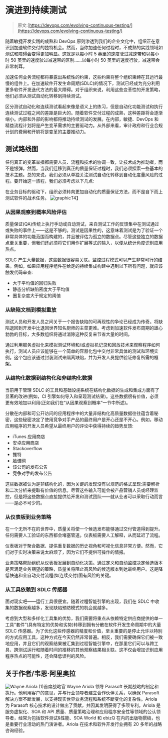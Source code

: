 # 演进到持续测试

> 原文:[https://devops.com/evolving-continuous-testing/](https://devops.com/evolving-continuous-testing/)

随着敏捷开发实践的成熟和 DevOps 原则渗透到我们的企业文化中，组织正在意识到加速软件交付的独特机会。然而，当你加速任何过程时，不成熟的实践领域如测试和障碍会变得更加明显。这就是以每小时 5 英里的速度驶过减速带和以每小时 50 英里的速度驶过减速带的区别……以每小时 50 英里的速度行驶，减速带会非常刺耳。

加速任何业务流程都将暴露出系统性的约束，这些约束将整个组织束缚在其运行最慢的组件上。在加速软件开发生命周期(SDLC)的情况下，测试已经成为充分利用更多软件开发迭代方法的最大障碍。对于组织来说，利用这些变革性的开发策略，他们必须从测试自动化转移到持续测试。

区分测试自动化和连续测试看起来像是语义上的练习，但是自动化功能测试和执行连续测试过程之间的差距是巨大的。随着软件交付过程的成熟，这种差距将会逐渐缩小。内部和外部的影响都将推动持续测试的发展。在内部，敏捷、DevOps 和精益流程计划将是产生变革需求的主要驱动力。从外部来看，审计政府和行业合规计划的费用和开销将是变革的主要推动力。

## 测试路线图

任何真正的变革举措都需要人员、流程和技术的协调一致，让技术成为推动者，而不是银弹。然而，当我们迁移到真正的质量保证过程时，我们必须探索一些基本的技术主题。总的来说，我们必须从单独关注测试自动化转移到自动化度量风险的过程。要开始这一旅程，我们必须考虑以下几点:

在业务目标的驱动下，组织必须转向更加自动化的质量保证方法，而不是自下而上测试软件的战术任务。
![graphic](../Images/bfd38377aeaeb84794931d82361b3d60.png)T4】

### 从因果观察到概率风险评估

质量保证(QA)传统上执行手动或自动测试，来自测试工作的反馈集中在测试通过或失败的事件上——这是不够的。测试是因果性的，这意味着测试是为了验证一个非常具体的功能范围而构建的，并且被评估为孤立的数据点。尽管这些独立的数据点至关重要，但我们还必须将它们用作扩展等式的输入，以便从统计角度识别应用热点。

SDLC 产生大量数据，这些数据很容易关联。监控过程模式可以产生非常可行的结果。例如，如果应用程序组件在给定的持续集成构建中遇到以下所有问题，就应该触发代码审查:

*   大于平均值的回归失败
*   静态分析缺陷密度大于平均值
*   圈复杂度大于规定的阈值

### 从缺陷文档到模拟重放

测试人员和开发人员之间关于一个报告缺陷的可再现性的争论已经成为传奇。将缺陷退回到开发中比退回世界知名厨师的主菜更难。考虑到加速软件发布周期的雄心勃勃的目标，大多数组织将通过消除这种反复来节省大量的时间。

通过利用服务虚拟化来模拟测试环境和/或虚拟机记录和回放技术来观察程序如何执行，测试人员应该能够在一个简单的容器化包中交付非常具体的测试和环境实例。这个包应该通过封装测试来隔离缺陷，并为开发人员提供验证修复所需的框架。

### 从结构化数据到结构化和非结构化数据

当前用于管理 SDLC 的工具和基础设施系统在结构化数据的生成和集成方面有了显著的改进(例如，CI 引擎如何导入和呈现测试结果)。这些数据很有价值，必须更有效地加以利用(正如我们在“从因果观察到概率”一节中所述)。

分散在内部和可公开访问的应用程序中的大量非结构化高质量数据往往蕴含着秘密，这些秘密决定了使用竞争对手产品的最终用户是开心还是不开心。例如，移动应用程序的开发人员希望从最终用户的评论中获得持续的趋势反馈:

*   iTunes 应用商店
*   安卓应用商店
*   Stackoverflow
*   推特
*   脸谱网
*   该公司的发布公告
*   竞争对手的发布公告

这些数据被认为是非结构化的，因为关键的发现没有以规范的格式呈现:需要解析和二次分析来提取有价值的信息。尽管这些输入可能会被产品营销人员或经理监控，但是将这些数据点直接提供给开发和测试团队——就从业者可以采取行动而言——是必不可少的。

### 从仪表板到业务策略

在一个无所不在的世界中，质量关将使一个候选发布能够通过交付管道得到提升。任何需要人工验证的东西都会堵塞管道。仪表板需要人工解释，从而延迟了流程。

仪表板对于聚合数据、提供重复数据的历史视角和可视化信息非常方便。然而，它们对于实时决策来说太麻烦了，因为它们不提供可操作的情报。

业务策略帮助组织从仪表板发展到自动化决策。通过定义和自动监控决定候选版本是否满足业务期望的策略，质量关将阻止高风险的候选版本到达最终用户。这是降低快速和全自动交付流程(如连续交付)固有风险的关键。

### 从工具依赖到 SDLC 传感器

面对现实吧——运行工具很便宜。随着过程智能引擎的出现，我们在 SDLC 中收集的数据观察越多，发现缺陷预防模式的机会就越多。

考虑到大型和多样化工具集的优势，我们需要将重点从依赖特定供应商提供的单一工具“套件”(具有特定的优势和劣势)转移到拥有分散在软件开发生命周期中的大量 SDLC 传感器。为了优化这些传感器的精度和价值，至关重要的是停止允许以特别的方式应用工具，这种方式在今天仍然非常普遍。相反，我们需要确保它们被一致地应用，并且它们的观察结果被汇集到过程智能引擎中，在那里它们可以与跨工具、跨测试运行和随着时间的推移的其他观察结果相关联。这不仅会增加识别应用程序热点的可能性，还会降低误判的风险。

## 关于作者/韦恩·阿里奥拉

![Wayne Ariola (1)](../Images/1266fdfb502c8a478fdeb0c0922f79ff.png)首席战略官 Wayne Ariola 领导 Parasoft 长期战略的制定和执行。他利用客户的意见，并与行业领导者建立合作伙伴关系，以确保 Parasoft 解决方案不断发展，以支持现实世界业务流程和系统不断变化的复杂性。Ariola 为 Parasoft 核心技术的设计做出了贡献，并因其发明获得了多项专利。Ariola 是服务虚拟化、SOA 和 API 质量、质量策略治理和应用程序安全性等领域的公认领导者，经常为包括软件测试&性能、SOA World 和 ebizQ 在内的出版物撰稿，也是重要行业活动的热门演讲者。Ariola 在技术和软件开发行业拥有 20 多年的战略咨询经验。